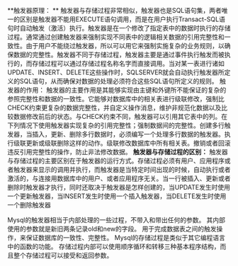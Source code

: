 **触发器原理：
**      触发器与存储过程非常相似，触发器也是SQL语句集，两者唯一的区别是触发器不能用EXECUTE语句调用，而是在用户执行Transact-SQL语句时自动触发（激活）执行。触发器是在一个修改了指定表中的数据时执行的存储过程。通常通过创建触发器来强制实现不同表中的逻辑相关数据的引用完整性和一致性。由于用户不能绕过触发器，所以可以用它来强制实施复杂的业务规则，以确保数据的完整性。触发器不同于存储过程，触发器主要是通过事件执行触发而被执行的，而存储过程可以通过存储过程名称名字而直接调用。当对某一表进行诸如UPDATE、INSERT、DELETE这些操作时，SQLSERVER就会自动执行触发器所定义的SQL语句，从而确保对数据的处理必须符合这些SQL语句所定义的规则。
触发器的作用：
触发器的主要作用是其能够实现由主键和外键所不能保证的复杂的参照完整性和数据的一致性。它能够对数据库中的相关表进行级联修改，强制比CHECK约束更复杂的数据完整性，并自定义操作消息，维护非规范化数据以及比较数据修改前后的状态。与CHECK约束不同，触发器可以引用其它表中的列。在下列情况下使用触发器实现复杂的引用完整性；强制数据间的完整性。创建多行触发器，当插入，更新、删除多行数据时，必须编写一个处理多行数据的触发器。执行级联更新或级联删除这样的动作。级联修改数据库中所有相关表。撤销或者回滚违反引用完整性的操作，防止非法修改数据。
**触发器与存储过程的区别：**
     触发器与存储过程的主要区别在于触发器的运行方式。存储过程必须有用户、应用程序或者触发器来显示的调用并执行，而触发器是当特定时间出现的时候，自动执行或者激活的，与连接用数据库中的用户、或者应用程序无关。当一行被插入、更新或者删除时触发器才执行，同时还取决于触发器是怎样创建的，当UPDATE发生时使用一个更新触发器，当INSERT发生时使用一个插入触发器，当DELETE发生时使用一个删除触发器



Mysql的触发器相当于内部处理的一些过程，不带入和带出任何的参数。
其内部使用的参数就是新旧两条记录old和new的字段。
用于完成数据表之间的触发操作，来保证数据库的一致性、完整性。
Mysql的存储过程是类似于其它编程语言中的函数的功能。
存储过程内部可以使用顺序循环和转移三种基本程序结构，而且整个存储过程可以接受和返回参数。